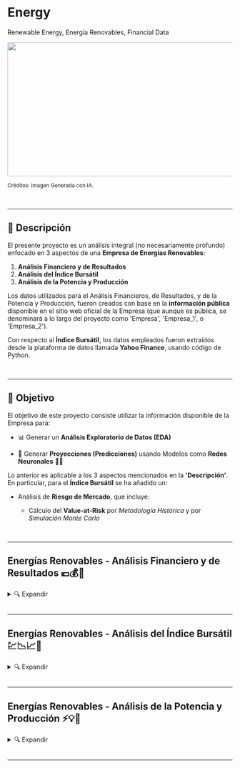 # Energy
Renewable Energy, Energía Renovables, Financial Data




<img src="https://github.com/vbleal/Energy/blob/main/zImag/Ban_Energy.gif" width="1000" height="300">

<sub>Créditos: Imagen Generada con IA.</sub>


<br>

---

## 📃 Descripción

El presente proyecto es un análisis integral (no necesariamente profundo) enfocado en 3 aspectos de una **Empresa de Energías Renovables**:

1. **Análisis Financiero y de Resultados**
2. **Análisis del Índice Bursátil**
3. **Análisis de la Potencia y Producción**


Los datos utilizados para el Análisis Financieros, de Resultados, y de la Potencia y Producción, fueron creados con base en la **información pública** disponible en el sitio web oficial de la Empresa (que aunque es pública, se denominará a lo largo del proyecto como 'Empresa', 'Empresa_1', o 'Empresa_2'). 


Con respecto al **Índice Bursátil**, los datos empleados fueron extraídos desde la plataforma de datos llamada **Yahoo Finance**, usando código de Python.




<br>

---

## 🎯 Objetivo

El objetivo de este proyecto consiste utilizar la información disponible de la Empresa para:

* 📊 Generar un **Análisis Exploratorio de Datos (EDA)**
  
* 🔮 Generar **Proyecciones (Predicciones)** usando Modelos como **Redes Neuronales** 🧠🦾


Lo anterior es aplicable a los 3 aspectos mencionados en la **'Descripción'**. En particular, para el **Índice Bursátil** se ha añadido un:

* Análisis de **Riesgo de Mercado**, que incluye:
    
    * Cálculo del **Value-at-Risk** por *Metodología Histórica* y por *Simulación Monte Carlo*



<br>

---

## Energías Renovables - Análisis Financiero y de Resultados 💶💰🔮

<details>
<summary>🔍 Expandir </summary>

<br>   

📂 [Repositorio: ]()

<br>  

🔮 [Modelo ]()


</details>





<br>

---

## Energías Renovables - Análisis del Índice Bursátil 💹📉📈🔮

<details>
<summary>🔍 Expandir </summary>

<br>   

📂 [Repositorio: ]()

<br> 

🐍 [Modelo ]()



</details>






<br>

---

## Energías Renovables - Análisis de la Potencia y Producción ⚡💡🔮

<details>
<summary>🔍 Expandir </summary>

<br>   

📂 [Repositorio: ]()

<br>

🔮 [Modelo ]()





</details>

<br>

---





